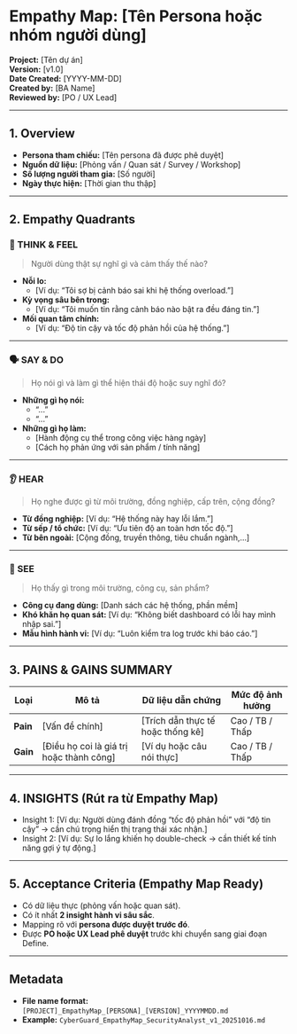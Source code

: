 # Empathy Map: [Tên Persona hoặc nhóm người dùng]

**Project:** [Tên dự án]  
**Version:** [v1.0]  
**Date Created:** [YYYY-MM-DD]  
**Created by:** [BA Name]  
**Reviewed by:** [PO / UX Lead]  

---

## 1. Overview
- **Persona tham chiếu:** [Tên persona đã được phê duyệt]  
- **Nguồn dữ liệu:** [Phỏng vấn / Quan sát / Survey / Workshop]  
- **Số lượng người tham gia:** [Số người]  
- **Ngày thực hiện:** [Thời gian thu thập]  

---

## 2. Empathy Quadrants

### 🧠 THINK & FEEL
> Người dùng thật sự nghĩ gì và cảm thấy thế nào?

- **Nỗi lo:**  
  - [Ví dụ: “Tôi sợ bị cảnh báo sai khi hệ thống overload.”]  
- **Kỳ vọng sâu bên trong:**  
  - [Ví dụ: “Tôi muốn tin rằng cảnh báo nào bật ra đều đáng tin.”]  
- **Mối quan tâm chính:**  
  - [Ví dụ: “Độ tin cậy và tốc độ phản hồi của hệ thống.”]

---

### 🗣️ SAY & DO
> Họ nói gì và làm gì thể hiện thái độ hoặc suy nghĩ đó?

- **Những gì họ nói:**  
  - “...”  
  - “...”  
- **Những gì họ làm:**  
  - [Hành động cụ thể trong công việc hàng ngày]  
  - [Cách họ phản ứng với sản phẩm / tính năng]

---

### 👂 HEAR
> Họ nghe được gì từ môi trường, đồng nghiệp, cấp trên, cộng đồng?

- **Từ đồng nghiệp:** [Ví dụ: “Hệ thống này hay lỗi lắm.”]  
- **Từ sếp / tổ chức:** [Ví dụ: “Ưu tiên độ an toàn hơn tốc độ.”]  
- **Từ bên ngoài:** [Cộng đồng, truyền thông, tiêu chuẩn ngành,…]  

---

### 👀 SEE
> Họ thấy gì trong môi trường, công cụ, sản phẩm?

- **Công cụ đang dùng:** [Danh sách các hệ thống, phần mềm]  
- **Khó khăn họ quan sát:** [Ví dụ: “Không biết dashboard có lỗi hay mình nhập sai.”]  
- **Mẫu hình hành vi:** [Ví dụ: “Luôn kiểm tra log trước khi báo cáo.”]

---

## 3. PAINS & GAINS SUMMARY

| Loại | Mô tả | Dữ liệu dẫn chứng | Mức độ ảnh hưởng |
|------|-------|-------------------|------------------|
| **Pain** | [Vấn đề chính] | [Trích dẫn thực tế hoặc thống kê] | Cao / TB / Thấp |
| **Gain** | [Điều họ coi là giá trị hoặc thành công] | [Ví dụ hoặc câu nói thực] | Cao / TB / Thấp |

---

## 4. INSIGHTS (Rút ra từ Empathy Map)
- Insight 1: [Ví dụ: Người dùng đánh đồng “tốc độ phản hồi” với “độ tin cậy” → cần chú trọng hiển thị trạng thái xác nhận.]  
- Insight 2: [Ví dụ: Sự lo lắng khiến họ double-check → cần thiết kế tính năng gợi ý tự động.]

---

## 5. Acceptance Criteria (Empathy Map Ready)
- Có dữ liệu thực (phỏng vấn hoặc quan sát).  
- Có ít nhất **2 insight hành vi sâu sắc**.  
- Mapping rõ với **persona được duyệt trước đó**.  
- Được **PO hoặc UX Lead phê duyệt** trước khi chuyển sang giai đoạn Define.

---

## Metadata
- **File name format:** `[PROJECT]_EmpathyMap_[PERSONA]_[VERSION]_YYYYMMDD.md`
- **Example:** `CyberGuard_EmpathyMap_SecurityAnalyst_v1_20251016.md`

